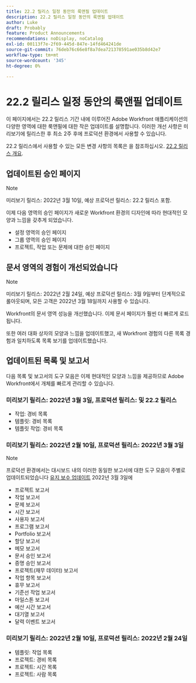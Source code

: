 ```yaml
---
title: 22.2 릴리스 일정 동안의 룩앤필 업데이트
description: 22.2 릴리스 일정 동안의 룩앤필 업데이트
author: Luke
draft: Probably
feature: Product Announcements
recommendations: noDisplay, noCatalog
exl-id: 00113f7e-2f69-445d-847e-14fd464241de
source-git-commit: 76deb76c66e8f8a7dea721378591ae035b8d42e7
workflow-type: tm+mt
source-wordcount: '345'
ht-degree: 0%

---
```


# 22.2 릴리스 일정 동안의 룩앤필 업데이트

이 페이지에서는 22.2 릴리스 기간 내에 이루어진 Adobe Workfront 애플리케이션의 다양한 영역에 대한 룩앤필에 대한 작은 업데이트를 설명합니다. 이러한 개선 사항은 미리보기에 릴리스한 후 최소 2주 후에 프로덕션 환경에서 사용할 수 있습니다.

22.2 릴리스에서 사용할 수 있는 모든 변경 사항의 목록은 을 참조하십시오. [22.2 릴리스 개요](../../../product-announcements/product-releases/22.2-release-activity/22-2-release-overview.md).

## 업데이트된 승인 페이지

>[!NOTE]
>
>미리보기 릴리스: 2022년 3월 10일, 예상 프로덕션 릴리스: 22.2 릴리스 포함.

이제 다음 영역의 승인 페이지가 새로운 Workfront 환경의 디자인에 따라 현대적인 모양과 느낌을 갖추게 되었습니다.

* 설정 영역의 승인 페이지
* 그룹 영역의 승인 페이지
* 프로젝트, 작업 또는 문제에 대한 승인 페이지

## 문서 영역의 경험이 개선되었습니다

>[!NOTE]
>
미리보기 릴리스: 2022년 2월 24일, 예상 프로덕션 릴리스: 3월 9일부터 단계적으로 롤아웃되며, 모든 고객은 2022년 3월 18일까지 사용할 수 있습니다.

Workfront의 문서 영역 성능을 개선했습니다. 이제 문서 페이지가 훨씬 더 빠르게 로드됩니다.

또한 여러 대화 상자의 모양과 느낌을 업데이트했고, 새 Workfront 경험의 다른 목록 경험과 일치하도록 목록 보기를 업데이트했습니다.

## 업데이트된 목록 및 보고서

다음 목록 및 보고서의 도구 모음은 이제 현대적인 모양과 느낌을 제공하므로 Adobe Workfront에서 개체를 빠르게 관리할 수 있습니다.

### 미리보기 릴리스: 2022년 3월 3일, 프로덕션 릴리스: 및 22.2 릴리스

* 작업: 경비 목록
* 템플릿: 경비 목록
* 템플릿 작업: 경비 목록

### 미리보기 릴리스: 2022년 2월 10일, 프로덕션 릴리스: 2022년 3월 3일

>[!NOTE]
>
프로덕션 환경에서는 대시보드 내의 이러한 동일한 보고서에 대한 도구 모음이 주별로 업데이트되었습니다 [유지 보수 업데이트](https://experienceleague.adobe.com/docs/workfront-known-issues/releases/current-updates.html) 2022년 3월 3일에

* 프로젝트 보고서
* 작업 보고서
* 문제 보고서
* 시간 보고서
* 사용자 보고서
* 프로그램 보고서
* Portfolio 보고서
* 할당 보고서
* 메모 보고서
* 문서 승인 보고서
* 증명 승인 보고서
* 프로젝트(재무 데이터) 보고서
* 작업 항목 보고서
* 휴무 보고서
* 기준선 작업 보고서
* 마일스톤 보고서
* 예산 시간 보고서
* 대기열 보고서
* 달력 이벤트 보고서

### 미리보기 릴리스: 2022년 2월 10일, 프로덕션 릴리스: 2022년 2월 24일

* 템플릿: 작업 목록
* 프로젝트: 경비 목록
* 프로젝트: 시간 목록
* 프로젝트: 사람 목록

 
